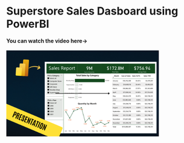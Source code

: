 # Superstore Sales Dasboard using PowerBI


<b>You can watch the video here-></b> <br><br>
[<img src="https://github.com/nehanawar025/Sales_Dasboard/blob/main/Images/Sales%20Dashboard%20Thumbnail%20.png" width="80%">](https://youtu.be/AY2KwaMLrzY?si=WKKD99O6VBy9h51H)
